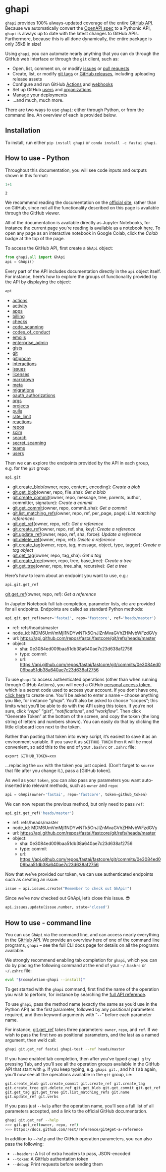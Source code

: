 ghapi
================

<!-- WARNING: THIS FILE WAS AUTOGENERATED! DO NOT EDIT! -->

`ghapi` provides 100% always-updated coverage of the entire [GitHub
API](https://docs.github.com/rest). Because we automatically convert the
[OpenAPI
spec](https://docs.github.com/rest/overview/openapi-description) to a
Pythonic API, `ghapi` is always up to date with the latest changes to
GitHub APIs. Furthermore, because this is all done dynamically, the
entire package is only 35kB in size!

Using `ghapi`, you can automate nearly anything that you can do through
the GitHub web interface or through the `git` client, such as:

-   Open, list, comment on, or modify
    [issues](https://guides.github.com/features/issues/) or [pull
    requests](https://docs.github.com/github/collaborating-with-issues-and-pull-requests/about-pull-requests)
-   Create, list, or modify [git
    tags](https://git-scm.com/book/en/v2/Git-Basics-Tagging) or [GitHub
    releases](https://docs.github.com/github/administering-a-repository/managing-releases-in-a-repository),
    including uploading release assets
-   Configure and run GitHub
    [Actions](https://github.com/features/actions) and
    [webhooks](https://docs.github.com/developers/webhooks-and-events/about-webhooks)
-   Set up GitHub [users](https://docs.github.com/rest/reference/users)
    and
    [organizations](https://docs.github.com/github/setting-up-and-managing-organizations-and-teams/about-organizations)
-   Manage your
    [deployments](https://docs.github.com/rest/guides/delivering-deployments)
-   …and much, much more.

There are two ways to use `ghapi`: either through Python, or from the
command line. An overview of each is provided below.

## Installation

To install, run either `pip install ghapi` or
`conda install -c fastai ghapi`.

## How to use - Python

Throughout this documentation, you will see code inputs and outputs
shown in this format:

``` python
1+1
```

    2

We recommend reading the documentation on the [official
site](https://ghapi.fast.ai/), rather than on GitHub, since not all the
functionality described on this page is available through the GitHub
viewer.

All of the documentation is available directly as Jupyter Notebooks, for
instance the current page you’re reading is available as a notebook
[here](https://github.com/fastai/ghapi/blob/master/index.ipynb). To open
any page as an interactive notebook in Google Colab, click the *Colab*
badge at the top of the page.

To access the GitHub API, first create a `GhApi` object:

``` python
from ghapi.all import GhApi
api = GhApi()
```

Every part of the API includes documentation directly in the `api`
object itself. For instance, here’s how to explore the groups of
functionality provided by the API by displaying the object:

``` python
api
```

-   [actions](https://docs.github.com/rest/reference/actions)
-   [activity](https://docs.github.com/rest/reference/activity)
-   [apps](https://docs.github.com/rest/reference/apps)
-   [billing](https://docs.github.com/rest/reference/billing)
-   [checks](https://docs.github.com/rest/reference/checks)
-   [code_scanning](https://docs.github.com/rest/reference/code-scanning)
-   [codes_of_conduct](https://docs.github.com/rest/reference/codes-of-conduct)
-   [emojis](https://docs.github.com/rest/reference/emojis)
-   [enterprise_admin](https://docs.github.com/rest/reference/enterprise-admin)
-   [gists](https://docs.github.com/rest/reference/gists)
-   [git](https://docs.github.com/rest/reference/git)
-   [gitignore](https://docs.github.com/rest/reference/gitignore)
-   [interactions](https://docs.github.com/rest/reference/interactions)
-   [issues](https://docs.github.com/rest/reference/issues)
-   [licenses](https://docs.github.com/rest/reference/licenses)
-   [markdown](https://docs.github.com/rest/reference/markdown)
-   [meta](https://docs.github.com/rest/reference/meta)
-   [migrations](https://docs.github.com/rest/reference/migrations)
-   [oauth_authorizations](https://docs.github.com/rest/reference/oauth-authorizations)
-   [orgs](https://docs.github.com/rest/reference/orgs)
-   [projects](https://docs.github.com/rest/reference/projects)
-   [pulls](https://docs.github.com/rest/reference/pulls)
-   [rate_limit](https://docs.github.com/rest/reference/rate-limit)
-   [reactions](https://docs.github.com/rest/reference/reactions)
-   [repos](https://docs.github.com/rest/reference/repos)
-   [scim](https://docs.github.com/rest/reference/scim)
-   [search](https://docs.github.com/rest/reference/search)
-   [secret_scanning](https://docs.github.com/rest/reference/secret-scanning)
-   [teams](https://docs.github.com/rest/reference/teams)
-   [users](https://docs.github.com/rest/reference/users)

Then we can explore the endpoints provided by the API in each group,
e.g. for the `git` group:

``` python
api.git
```

-   [git.create_blob](https://docs.github.com/rest/reference/git#create-a-blob)(owner,
    repo, content, encoding): *Create a blob*
-   [git.get_blob](https://docs.github.com/rest/reference/git#get-a-blob)(owner,
    repo, file_sha): *Get a blob*
-   [git.create_commit](https://docs.github.com/rest/reference/git#create-a-commit)(owner,
    repo, message, tree, parents, author, committer, signature): *Create
    a commit*
-   [git.get_commit](https://docs.github.com/rest/reference/git#get-a-commit)(owner,
    repo, commit_sha): *Get a commit*
-   [git.list_matching_refs](https://docs.github.com/rest/reference/git#list-matching-references)(owner,
    repo, ref, per_page, page): *List matching references*
-   [git.get_ref](https://docs.github.com/rest/reference/git#get-a-reference)(owner,
    repo, ref): *Get a reference*
-   [git.create_ref](https://docs.github.com/rest/reference/git#create-a-reference)(owner,
    repo, ref, sha, key): *Create a reference*
-   [git.update_ref](https://docs.github.com/rest/reference/git#update-a-reference)(owner,
    repo, ref, sha, force): *Update a reference*
-   [git.delete_ref](https://docs.github.com/rest/reference/git#delete-a-reference)(owner,
    repo, ref): *Delete a reference*
-   [git.create_tag](https://docs.github.com/rest/reference/git#create-a-tag-object)(owner,
    repo, tag, message, object, type, tagger): *Create a tag object*
-   [git.get_tag](https://docs.github.com/rest/reference/git#get-a-tag)(owner,
    repo, tag_sha): *Get a tag*
-   [git.create_tree](https://docs.github.com/rest/reference/git#create-a-tree)(owner,
    repo, tree, base_tree): *Create a tree*
-   [git.get_tree](https://docs.github.com/rest/reference/git#get-a-tree)(owner,
    repo, tree_sha, recursive): *Get a tree*

Here’s how to learn about an endpoint you want to use, e.g.:

``` python
api.git.get_ref
```

[git.get_ref](https://docs.github.com/rest/reference/git#get-a-reference)(owner,
repo, ref): *Get a reference*

In Jupyter Notebook full tab completion, parameter lists, etc are
provided for all endpoints. Endpoints are called as standard Python
methods:

``` python
api.git.get_ref(owner='fastai', repo='fastcore', ref='heads/master')
```

-   ref: refs/heads/master
-   node_id: MDM6UmVmMjI1NDYwNTk5OnJlZnMvaGVhZHMvbWFzdGVy
-   url:
    https://api.github.com/repos/fastai/fastcore/git/refs/heads/master
-   object:
    -   sha: 0e3084ed009baa51db38a640ae7c23d638af2756
    -   type: commit
    -   url:
        https://api.github.com/repos/fastai/fastcore/git/commits/0e3084ed009baa51db38a640ae7c23d638af2756

To use `ghapi` to access authenticated operations (other than when
running through GitHub Actions), you will need a GitHub [personal access
token](https://docs.github.com/github/authenticating-to-github/creating-a-personal-access-token),
which is a secret code used to access your account. If you don’t have
one, [click here](https://github.com/settings/tokens/new) to create one.
You’ll be asked to enter a name – choose anything you like, for instance
“*ghapi*”. You’ll also be asked to choose “scopes”; this limits what
you’ll be able to do with the API using this token. If you’re not sure,
click “*repo*” “*gist*”, “*notifications*”, and “*workflow*”. Then click
“Generate Token” at the bottom of the screen, and copy the token (the
long string of letters and numbers shown). You can easily do that by
clicking the little clipboard icon next to the token.

Rather than pasting that token into every script, it’s easiest to save
it as an environment variable. If you save it as `$GITHUB_TOKEN` then it
will be most convenient, so add this to the end of your `.bashrc` or
`.zshrc` file:

    export GITHUB_TOKEN=xxx

…replacing the `xxx` with the token you just copied. (Don’t forget to
`source` that file after you change it.), pass a \[GitHub token\].

As well as your `token`, you can also pass any parameters you want
auto-inserted into relevant methods, such as `owner` and `repo`:

``` python
api = GhApi(owner='fastai', repo='fastcore', token=github_token)
```

We can now repeat the previous method, but only need to pass `ref`:

``` python
api.git.get_ref('heads/master')
```

-   ref: refs/heads/master
-   node_id: MDM6UmVmMjI1NDYwNTk5OnJlZnMvaGVhZHMvbWFzdGVy
-   url:
    https://api.github.com/repos/fastai/fastcore/git/refs/heads/master
-   object:
    -   sha: 0e3084ed009baa51db38a640ae7c23d638af2756
    -   type: commit
    -   url:
        https://api.github.com/repos/fastai/fastcore/git/commits/0e3084ed009baa51db38a640ae7c23d638af2756

Now that we’ve provided our token, we can use authenticated endpoints
such as creating an issue:

``` python
issue = api.issues.create("Remember to check out GhApi!")
```

Since we’ve now checked out GhApi, let’s close this issue. 😎

``` python
api.issues.update(issue.number, state='closed')
```

## How to use - command line

You can use `GhApi` via the command line, and can access nearly
everything in the [GitHub API](https://docs.github.com/rest). We provide
an overview here of one of the command line programs, `ghapi` – see the
full CLI docs page for details on all the programs available.

We strongly recommend enabling tab completion for `ghapi`, which you can
do by placing the following command at the end of your `~/.bashrc` or
`~/.zshrc` file:

``` bash
eval "$(completion-ghapi --install)"
```

To get started with the `ghapi` command, first find the name of the
operation you wish to perform, for instance by searching the [full API
reference](https://ghapi.fast.ai/fullapi.html).

To use `ghapi`, pass the method name (exactly the same as you’d use in
the Python API) as the first parameter, followed by any positional
parameters required, and then keyword arguments with “`--`” before each
parameter name.

For instance, [git.get_ref](https://ghapi.fast.ai/fullapi.html#git)
takes three parameters: `owner`, `repo`, and `ref`. If we wish to pass
the first two as positional parameters, and the last as a named
argument, then we’d call:

``` bash
ghapi git.get_ref fastai ghapi-test --ref heads/master
```

If you have enabled tab completion, then after you’ve typed `ghapi g`
try pressing <kbd>Tab</kbd>, and you’ll see all the operation groups
available in the GitHub API that start with `g`. If you keep typing,
e.g. `ghapi git.`, and hit <kbd>Tab</kbd> again, you’ll now see all the
operations available in the `git` group, i.e:

    git.create_blob git.create_commit git.create_ref git.create_tag git.create_tree git.delete_ref git.get_blob git.get_commit git.get_ref git.get_tag git.get_tree git.list_matching_refs git.name git.update_ref git.verbs

If you pass just `--help` after the operation name, you’ll see a full
list of all parameters accepted, and a link to the official GitHub
documentation.

``` bash
ghapi git.get_ref --help
>>> git.get_ref(owner, repo, ref)
>>> https://docs.github.com/rest/reference/git#get-a-reference
```

In addition to `--help` and the GitHub operation parameters, you can
also pass the following:

-   `--headers`: A list of extra headers to pass, JSON-encoded
-   `--token`: A GitHub authentation token
-   `--debug`: Print requests before sending them
